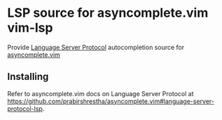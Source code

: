 LSP source for asyncomplete.vim vim-lsp
=======================================

Provide [Language Server Protocol](https://github.com/Microsoft/language-server-protocol) autocompletion source for [asyncomplete.vim](https://github.com/prabirshrestha/asyncomplete.vim)

## Installing
Refer to asyncomplete.vim docs on Language Server Protocol at https://github.com/prabirshrestha/asyncomplete.vim#language-server-protocol-lsp.
